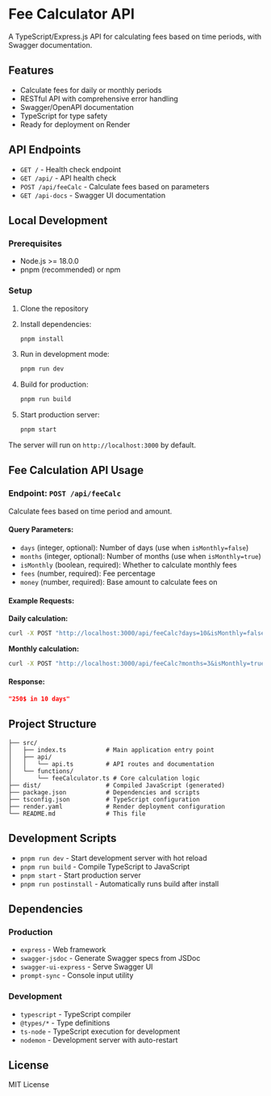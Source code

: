 # Fee Calculator API

A TypeScript/Express.js API for calculating fees based on time periods, with Swagger documentation.

## Features

- Calculate fees for daily or monthly periods
- RESTful API with comprehensive error handling
- Swagger/OpenAPI documentation
- TypeScript for type safety
- Ready for deployment on Render

## API Endpoints

- `GET /` - Health check endpoint
- `GET /api/` - API health check
- `POST /api/feeCalc` - Calculate fees based on parameters
- `GET /api-docs` - Swagger UI documentation

## Local Development

### Prerequisites

- Node.js >= 18.0.0
- pnpm (recommended) or npm

### Setup

1. Clone the repository
2. Install dependencies:
   ```bash
   pnpm install
   ```

3. Run in development mode:
   ```bash
   pnpm run dev
   ```

4. Build for production:
   ```bash
   pnpm run build
   ```

5. Start production server:
   ```bash
   pnpm start
   ```

The server will run on `http://localhost:3000` by default.

## Fee Calculation API Usage

### Endpoint: `POST /api/feeCalc`

Calculate fees based on time period and amount.

#### Query Parameters:

- `days` (integer, optional): Number of days (use when `isMonthly=false`)
- `months` (integer, optional): Number of months (use when `isMonthly=true`)
- `isMonthly` (boolean, required): Whether to calculate monthly fees
- `fees` (number, required): Fee percentage
- `money` (number, required): Base amount to calculate fees on

#### Example Requests:

**Daily calculation:**
```bash
curl -X POST "http://localhost:3000/api/feeCalc?days=10&isMonthly=false&fees=2.5&money=1000"
```

**Monthly calculation:**
```bash
curl -X POST "http://localhost:3000/api/feeCalc?months=3&isMonthly=true&fees=5&money=2000"
```

#### Response:
```json
"250$ in 10 days"
```

## Project Structure

```
├── src/
│   ├── index.ts           # Main application entry point
│   ├── api/
│   │   └── api.ts         # API routes and documentation
│   └── functions/
│       └── feeCalculator.ts # Core calculation logic
├── dist/                  # Compiled JavaScript (generated)
├── package.json           # Dependencies and scripts
├── tsconfig.json          # TypeScript configuration
├── render.yaml            # Render deployment configuration
└── README.md              # This file
```

## Development Scripts

- `pnpm run dev` - Start development server with hot reload
- `pnpm run build` - Compile TypeScript to JavaScript
- `pnpm start` - Start production server
- `pnpm run postinstall` - Automatically runs build after install

## Dependencies

### Production
- `express` - Web framework
- `swagger-jsdoc` - Generate Swagger specs from JSDoc
- `swagger-ui-express` - Serve Swagger UI
- `prompt-sync` - Console input utility

### Development
- `typescript` - TypeScript compiler
- `@types/*` - Type definitions
- `ts-node` - TypeScript execution for development
- `nodemon` - Development server with auto-restart

## License

MIT License
